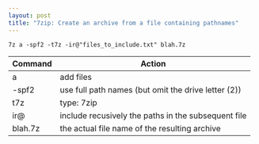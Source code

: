 ```yaml
---
layout: post
title: "7zip: Create an archive from a file containing pathnames"
---
```


    7z a -spf2 -t7z -ir@"files_to_include.txt" blah.7z

| Command | Action |
|---------|--------|
|a |add files|
|   -spf2      |  use full path names (but omit the drive letter (2))      |
| t7z        | type: 7zip  |
| ir@ | include recusively the paths in the subsequent file       |
| blah.7z | the actual file name of the resulting archive       |
